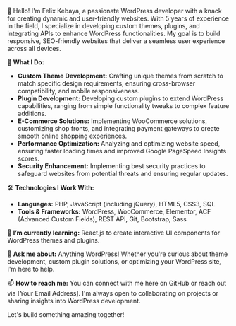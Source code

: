 
👋 Hello! I'm Felix Kebaya, a passionate WordPress developer with a knack for creating dynamic and user-friendly websites. With 5 years of experience in the field, I specialize in developing custom themes, plugins, and integrating APIs to enhance WordPress functionalities. My goal is to build responsive, SEO-friendly websites that deliver a seamless user experience across all devices.

🔨 **What I Do:**
- **Custom Theme Development:** Crafting unique themes from scratch to match specific design requirements, ensuring cross-browser compatibility, and mobile responsiveness.
- **Plugin Development:** Developing custom plugins to extend WordPress capabilities, ranging from simple functionality tweaks to complex feature additions.
- **E-Commerce Solutions:** Implementing WooCommerce solutions, customizing shop fronts, and integrating payment gateways to create smooth online shopping experiences.
- **Performance Optimization:** Analyzing and optimizing website speed, ensuring faster loading times and improved Google PageSpeed Insights scores.
- **Security Enhancement:** Implementing best security practices to safeguard websites from potential threats and ensuring regular updates.

🛠 **Technologies I Work With:**
- **Languages:** PHP, JavaScript (including jQuery), HTML5, CSS3, SQL
- **Tools & Frameworks:** WordPress, WooCommerce, Elementor, ACF (Advanced Custom Fields), REST API, Git, Bootstrap, Sass

🌱 **I’m currently learning:** React.js to create interactive UI components for WordPress themes and plugins.

💬 **Ask me about:** Anything WordPress! Whether you're curious about theme development, custom plugin solutions, or optimizing your WordPress site, I'm here to help.

📫 **How to reach me:** You can connect with me here on GitHub or reach out via [Your Email Address]. I'm always open to collaborating on projects or sharing insights into WordPress development.

Let's build something amazing together!
